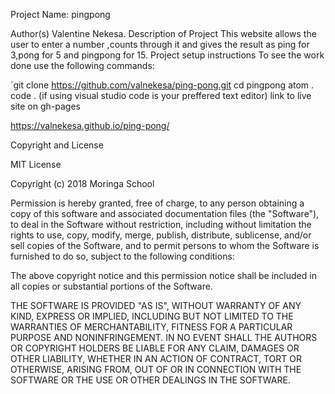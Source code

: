 Project Name: pingpong

Author(s) Valentine Nekesa. Description of Project This website allows the user to enter a number ,counts through it and gives the result as ping for 3,pong for 5 and pingpong for 15. Project setup instructions To see the work done use the following commands:

`git clone https://github.com/valnekesa/ping-pong.git
cd pingpong
atom .
code . (if using visual studio code is your preffered text editor)
link to live site on gh-pages

https://valnekesa.github.io/ping-pong/

Copyright and License

MIT License

Copyright (c) 2018 Moringa School

Permission is hereby granted, free of charge, to any person obtaining a copy of this software and associated documentation files (the "Software"), to deal in the Software without restriction, including without limitation the rights to use, copy, modify, merge, publish, distribute, sublicense, and/or sell copies of the Software, and to permit persons to whom the Software is furnished to do so, subject to the following conditions:

The above copyright notice and this permission notice shall be included in all copies or substantial portions of the Software.

THE SOFTWARE IS PROVIDED "AS IS", WITHOUT WARRANTY OF ANY KIND, EXPRESS OR IMPLIED, INCLUDING BUT NOT LIMITED TO THE WARRANTIES OF MERCHANTABILITY, FITNESS FOR A PARTICULAR PURPOSE AND NONINFRINGEMENT. IN NO EVENT SHALL THE AUTHORS OR COPYRIGHT HOLDERS BE LIABLE FOR ANY CLAIM, DAMAGES OR OTHER LIABILITY, WHETHER IN AN ACTION OF CONTRACT, TORT OR OTHERWISE, ARISING FROM, OUT OF OR IN CONNECTION WITH THE SOFTWARE OR THE USE OR OTHER DEALINGS IN THE SOFTWARE.
